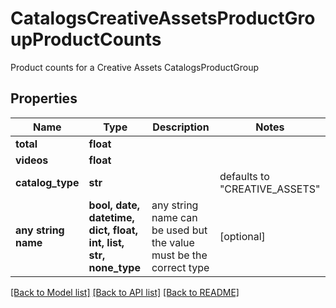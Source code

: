 # CatalogsCreativeAssetsProductGroupProductCounts

Product counts for a Creative Assets CatalogsProductGroup

## Properties
Name | Type | Description | Notes
------------ | ------------- | ------------- | -------------
**total** | **float** |  | 
**videos** | **float** |  | 
**catalog_type** | **str** |  | defaults to "CREATIVE_ASSETS"
**any string name** | **bool, date, datetime, dict, float, int, list, str, none_type** | any string name can be used but the value must be the correct type | [optional]

[[Back to Model list]](../README.md#documentation-for-models) [[Back to API list]](../README.md#documentation-for-api-endpoints) [[Back to README]](../README.md)


